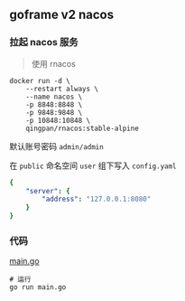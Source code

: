 ## goframe v2 nacos

### 拉起 nacos 服务

> 使用 rnacos

```shell
docker run -d \
    --restart always \
    --name nacos \
    -p 8848:8848 \
    -p 9848:9848 \
    -p 10848:10848 \
    qingpan/rnacos:stable-alpine

```

默认账号密码 `admin/admin`

在 `public` 命名空间 `user` 组下写入 `config.yaml` 

```yaml
{
    "server": {
        "address": "127.0.0.1:8080"
    }
}
```


### 代码

[main.go](main.go)

```shell
# 运行
go run main.go
```